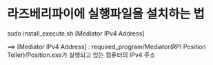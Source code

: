 # 라즈베리파이에 실행파일을 설치하는 법

sudo install_execute.sh [Mediator IPv4 Address]

==> [Mediator IPv4 Address] : required_program/Mediator(RPI Position Teller)/Position.exe가 실행되고 있는 컴퓨터의 IPv4 주소
